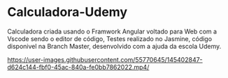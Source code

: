 # Calculadora-Udemy

Calculadora criada usando o Framwork Angular voltado para Web com a Vscode sendo o editor de código, Testes realizado no Jasmine, código disponivel na Branch Master, desenvolvido com a ajuda da escola Udemy.

https://user-images.githubusercontent.com/55770645/145402847-d624c144-fbf0-45ac-840a-fe0bb7862022.mp4/
